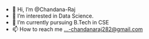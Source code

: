 - 👋 Hi, I’m @Chandana-Raj
- 👀 I’m interested in Data Science.
- 🌱 I’m currently pursuing B.Tech in CSE
- 📫 How to reach me ...-chandanaraj282@gmail.com

<!---
Chandana-Raj/Chandana-Raj is a ✨ special ✨ repository because its `README.md` (this file) appears on your GitHub profile.
You can click the Preview link to take a look at your changes.
--->
